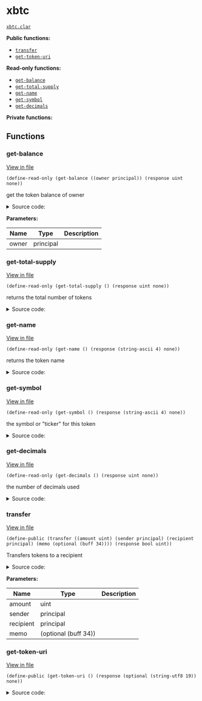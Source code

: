 
# xbtc

[`xbtc.clar`](../contracts/xbtc.clar)



**Public functions:**

- [`transfer`](#transfer)
- [`get-token-uri`](#get-token-uri)

**Read-only functions:**

- [`get-balance`](#get-balance)
- [`get-total-supply`](#get-total-supply)
- [`get-name`](#get-name)
- [`get-symbol`](#get-symbol)
- [`get-decimals`](#get-decimals)

**Private functions:**



## Functions

### get-balance

[View in file](../contracts/xbtc.clar#L6)

`(define-read-only (get-balance ((owner principal)) (response uint none))`

get the token balance of owner

<details>
  <summary>Source code:</summary>

```clarity
(define-read-only (get-balance (owner principal))
  (begin
    (ok (ft-get-balance xbtc owner))))
```
</details>


**Parameters:**

| Name | Type | Description |
| --- | --- | --- |
| owner | principal |  |

### get-total-supply

[View in file](../contracts/xbtc.clar#L11)

`(define-read-only (get-total-supply () (response uint none))`

returns the total number of tokens

<details>
  <summary>Source code:</summary>

```clarity
(define-read-only (get-total-supply)
  (ok (ft-get-supply xbtc)))
```
</details>




### get-name

[View in file](../contracts/xbtc.clar#L15)

`(define-read-only (get-name () (response (string-ascii 4) none))`

returns the token name

<details>
  <summary>Source code:</summary>

```clarity
(define-read-only (get-name)
  (ok "xBTC"))
```
</details>




### get-symbol

[View in file](../contracts/xbtc.clar#L19)

`(define-read-only (get-symbol () (response (string-ascii 4) none))`

the symbol or "ticker" for this token

<details>
  <summary>Source code:</summary>

```clarity
(define-read-only (get-symbol)
  (ok "xBTC"))
```
</details>




### get-decimals

[View in file](../contracts/xbtc.clar#L23)

`(define-read-only (get-decimals () (response uint none))`

the number of decimals used

<details>
  <summary>Source code:</summary>

```clarity
(define-read-only (get-decimals)
  (ok u8))
```
</details>




### transfer

[View in file](../contracts/xbtc.clar#L27)

`(define-public (transfer ((amount uint) (sender principal) (recipient principal) (memo (optional (buff 34)))) (response bool uint))`

Transfers tokens to a recipient

<details>
  <summary>Source code:</summary>

```clarity
(define-public (transfer (amount uint) (sender principal) (recipient principal) (memo (optional (buff 34))))
  (if (is-eq tx-sender sender)
    (begin
      (try! (ft-transfer? xbtc amount sender recipient))
      ;; (print memo)
      (ok true)
    )
    (err u4)))
```
</details>


**Parameters:**

| Name | Type | Description |
| --- | --- | --- |
| amount | uint |  |
| sender | principal |  |
| recipient | principal |  |
| memo | (optional (buff 34)) |  |

### get-token-uri

[View in file](../contracts/xbtc.clar#L36)

`(define-public (get-token-uri () (response (optional (string-utf8 19)) none))`



<details>
  <summary>Source code:</summary>

```clarity
(define-public (get-token-uri)
  (ok (some u"https://example.com")))
```
</details>



